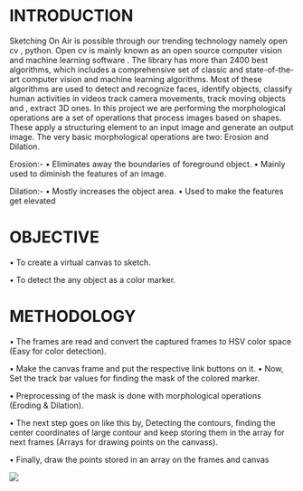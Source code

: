 # INTRODUCTION 
Sketching On Air is possible through our trending technology namely open cv , python. Open cv is mainly known as an open source computer vision and machine learning software . The library has more than 2400 best algorithms, which includes a comprehensive set of classic and state-of-the-art computer vision and machine learning algorithms. Most of these algorithms are used to detect and recognize faces, identify objects, classify human activities in videos track camera movements, track moving objects and , extract 3D ones. In this project we are performing the morphological operations are a set of operations that process images based on shapes. These apply a structuring element to an input image and generate an output image. The very basic morphological operations are two: Erosion and Dilation. 

Erosion:- • Eliminates away the boundaries of foreground object. 
• Mainly used to diminish the features of an image.

Dilation:- • Mostly increases the object area. 
• Used to make the features get elevated




# OBJECTIVE
• To create a virtual canvas to sketch.

• To detect the any object as a color marker. 



# METHODOLOGY
• The frames are read and convert the captured frames to HSV color space (Easy for color detection).

 • Make the canvas frame and put the respective link buttons on it. • Now, Set the track bar values for finding the mask of the colored marker.

 • Preprocessing of the mask is done with morphological operations (Eroding & Dilation). 

• The next step goes on like this by, Detecting the contours, finding the center coordinates of large contour and keep storing them in the array for next frames (Arrays for drawing points on the canvass). 

• Finally, draw the points stored in an array on the frames and canvas



![](2020-06-24%20(1).png)
